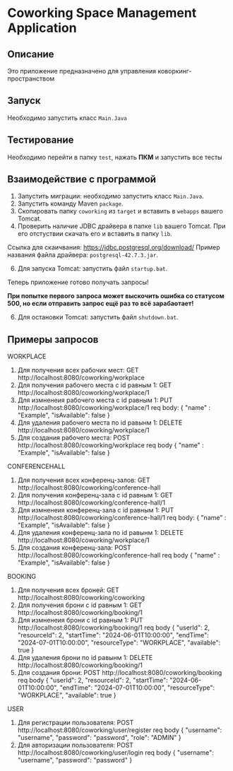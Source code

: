 # Coworking Space Management Application

## Описание
Это приложение предназначено для управления коворкинг-пространством

## Запуск
Необходимо запустить класс `Main.Java`
## Тестирование
Необходимо перейти в папку `test`, нажать <b>ПКМ</b> и запустить все тесты
## Взаимодействие с программой
1. Запустить миграции: необходимо запустить класс `Main.Java`.
2. Запустить команду Maven `package`.
3. Скопировать папку `coworking` из `target` и вставить в `webapps` вашего Tomcat.
4. Проверить наличие JDBC драйвера в папке `lib` вашего Tomcat. При его отстуствии скачать его и вставить в папку `lib`.
   
Ссылка для скаичвания: https://jdbc.postgresql.org/download/ 
Пример названия файла драйвера: `postgresql-42.7.3.jar`.

6. Для запуска Tomcat: запустить файл `startup.bat`.

Теперь приложение готово получать запросы!

<b>При попытке первого запроса может выскочить ошибка со статусом 500, но если отправить запрос ещё раз то всё зарабаотает!</b>

6. Для остановки Tomcat: запустить файл `shutdown.bat`.

## Примеры запросов
WORKPLACE
1. Для получения всех рабочих мест: GET http://localhost:8080/coworking/workplace
2. Для получения рабочего места с id равным 1: GET http://localhost:8080/coworking/workplace/1
3. Для измненеия рабочего места с id равным 1: PUT http://localhost:8080/coworking/workplace/1
req body: {
    "name" : "Example",
    "isAvailable": false
}
4. Для удаления рабочего места по id равынм 1: DELETE http://localhost:8080/coworking/workplace/1
5. Для создания рабочего места: POST http://localhost:8080/coworking/workplace
req body {
    "name" : "Example",
    "isAvailable": false
}

CONFERENCEHALL
1. Для получения всех конференц-залов: GET http://localhost:8080/coworking/conference-hall
2. Для получения конференц-зала с id равным 1: GET http://localhost:8080/coworking/conference-hall/1
3. Для измненеия конференц-зала с id равным 1: PUT http://localhost:8080/coworking/conference-hall/1
req body: {
    "name" : "Example",
    "isAvailable": false
}
4. Для удаления конференц-зала по id равынм 1: DELETE http://localhost:8080/coworking/workplace/1
5. Для создания конференц-зала: POST http://localhost:8080/coworking/conference-hall
req body {
    "name" : "Example",
    "isAvailable": false
}

BOOKING
1. Для получения всех броней: GET http://localhost:8080/coworking/coworking
2. Для получения брони с id равным 1: GET http://localhost:8080/coworking/booking/1
3. Для измненеия брони с id равным 1: PUT http://localhost:8080/coworking/booking/1
req body {
    "userId": 2,
    "resourceId": 2,
    "startTime": "2024-06-01T10:00:00",
    "endTime": "2024-07-01T10:00:00",
    "resourceType": "WORKPLACE",
    "available": true
}
4. Для удаления брони по id равынм 1: DELETE http://localhost:8080/coworking/booking/1
5. Для создания брони: POST http://localhost:8080/coworking/booking
req body {
    "userId": 2,
    "resourceId": 2,
    "startTime": "2024-06-01T10:00:00",
    "endTime": "2024-07-01T10:00:00",
    "resourceType": "WORKPLACE",
    "available": true
}

USER
1. Для регистрации пользователя: POST http://localhost:8080/coworking/user/register
req body {
    "username": "username",
    "password": "password",
    "role": "ADMIN"
}
2. Для авторизации пользователя: POST http://localhost:8080/coworking/user/login
req body {
    "username": "username",
    "password": "password"
}
